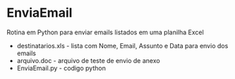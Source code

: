 # EnviaEmail
Rotina em Python para enviar emails listados em uma planilha Excel

- destinatarios.xls - lista com Nome, Email, Assunto e Data para envio dos emails
- arquivo.doc - arquivo de teste de envio de anexo
- EnviaEmail.py - codigo python
